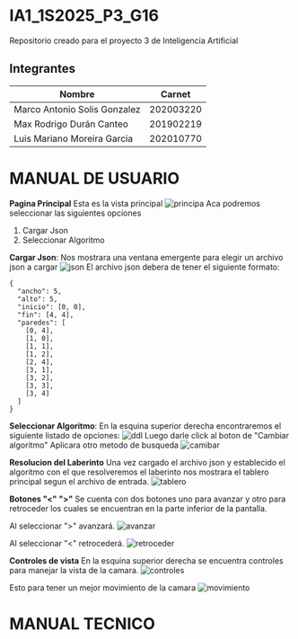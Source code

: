 # IA1_1S2025_P3_G16
Repositorio creado para el proyecto 3 de Inteligencia Artificial

## Integrantes
|Nombre | Carnet|
|------|--------|
| Marco Antonio Solis Gonzalez | 202003220 |
| Max Rodrigo Durán Canteo | 201902219 |
| Luis Mariano Moreira Garcia | 202010770 |


# MANUAL DE USUARIO
**Pagina Principal**
Esta es la vista principal
![principa](img/principal.png)
Aca podremos seleccionar las siguientes opciones
1. Cargar Json
2. Seleccionar Algoritmo

**Cargar Json**: Nos mostrara una ventana emergente para elegir un archivo json a cargar 
![json](img/cargar.png)
El archivo json debera de tener el siguiente formato:
```
{
  "ancho": 5,
  "alto": 5,
  "inicio": [0, 0],
  "fin": [4, 4],
  "paredes": [
    [0, 4],
    [1, 0],
    [1, 1],
    [1, 2],
    [2, 4],
    [3, 1],
    [3, 2],
    [3, 3],
    [3, 4]
  ]
}
```
**Seleccionar Algoritmo**: 
En la esquina superior derecha encontraremos el siguiente listado de opciones:
![ddl](img/ddl.png)
Luego darle click al boton de "Cambiar algoritmo" Aplicara otro metodo de busqueda
![camibar](img/cambiar.png)


**Resolucion del Laberinto**
Una vez cargado el archivo json y establecido el algoritmo con el que resolveremos el laberinto nos mostrara el tablero principal segun el archivo de entrada.
![tablero](img/tablero.png)

**Botones "<" ">"**
Se cuenta con dos botones uno para avanzar y otro para retroceder los cuales se encuentran en la parte inferior de la pantalla.

Al seleccionar ">" avanzará.
![avanzar](img/avanzar.png)

Al seleccionar "<" retrocederá.
![retroceder](img/retroceder.png)



**Controles de vista**
En la esquina superior derecha se encuentra controles para manejar la vista de la camara.
![controles](img/vistaControles.png)

Esto para tener un mejor movimiento de la camara
![movimiento](img/movimientos.png)





# MANUAL TECNICO 




